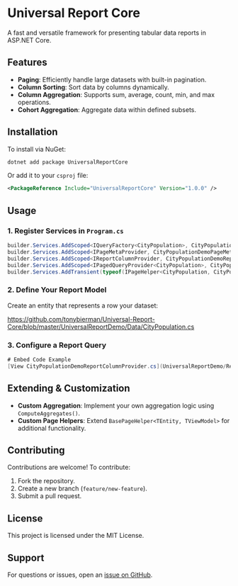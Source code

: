 # Universal Report Core

A fast and versatile framework for presenting tabular data reports in ASP.NET Core.

## Features

- **Paging**: Efficiently handle large datasets with built-in pagination.
- **Column Sorting**: Sort data by columns dynamically.
- **Column Aggregation**: Supports sum, average, count, min, and max operations.
- **Cohort Aggregation**: Aggregate data within defined subsets.

## Installation

To install via NuGet:

```sh
dotnet add package UniversalReportCore
```

Or add it to your `csproj` file:

```xml
<PackageReference Include="UniversalReportCore" Version="1.0.0" />
```

## Usage

### 1. Register Services in `Program.cs`

```csharp
builder.Services.AddScoped<IQueryFactory<CityPopulation>, CityPopulationQueryFactory>();
builder.Services.AddScoped<IPageMetaProvider, CityPopulationDemoPageMetaProvider>();
builder.Services.AddScoped<IReportColumnProvider, CityPopulationDemoReportColumnProvider>();
builder.Services.AddScoped<IPagedQueryProvider<CityPopulation>, CityPopulationDemoQueryProvider>();
builder.Services.AddTransient(typeof(IPageHelper<CityPopulation, CityPopulationViewModel>), typeof(CityPopulationDemoPageHelper));
```

### 2. Define Your Report Model

Create an entity that represents a row your dataset:

https://github.com/tonybierman/Universal-Report-Core/blob/master/UniversalReportDemo/Data/CityPopulation.cs

### 3. Configure a Report Query

```csharp
# Embed Code Example
[View CityPopulationDemoReportColumnProvider.cs](UniversalReportDemo/Reports/CityPop/CityPopulationDemoReportColumnProvider.cs)
```

## Extending & Customization

- **Custom Aggregation**: Implement your own aggregation logic using `ComputeAggregates()`.
- **Custom Page Helpers**: Extend `BasePageHelper<TEntity, TViewModel>` for additional functionality.

## Contributing

Contributions are welcome! To contribute:

1. Fork the repository.
2. Create a new branch (`feature/new-feature`).
3. Submit a pull request.

## License

This project is licensed under the MIT License.

## Support

For questions or issues, open an [issue on GitHub](https://github.com/yourrepo/issues).

